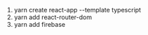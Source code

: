 1) yarn create react-app <nimi> --template typescript
2) yarn add react-router-dom
3) yarn add firebase